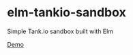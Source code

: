 # elm-tankio-sandbox
Simple Tank.io sandbox built with Elm


[Demo](https://guanrenchen.github.io/elm-tankio-sandbox/tankio-sandbox.html)
